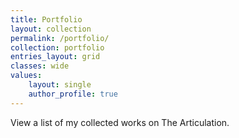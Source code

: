 ```yaml
---
title: Portfolio
layout: collection
permalink: /portfolio/
collection: portfolio
entries_layout: grid
classes: wide
values:
    layout: single
    author_profile: true
---
```

View a list of my collected works on The Articulation.